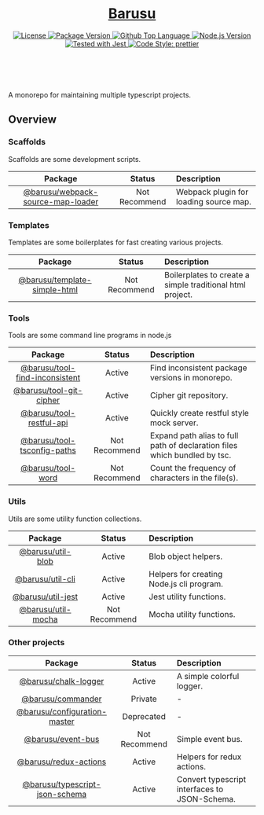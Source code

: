 <header>
  <h1 align="center">
    <a href="https://github.com/guanghechen/barusu#readme">Barusu</a>
  </h1>
  <div align="center">
    <a href="#license">
      <img
        alt="License"
        src="https://img.shields.io/github/license/guanghechen/barusu"
      />
    </a>
    <a href="https://github.com/guanghechen/barusu/tags">
      <img
        alt="Package Version"
        src="https://img.shields.io/github/v/tag/guanghechen/barusu?include_prereleases&sort=semver"
      />
    </a>
    <a href="https://github.com/guanghechen/barusu/search?l=typescript">
      <img
        alt="Github Top Language"
        src="https://img.shields.io/github/languages/top/guanghechen/barusu"
      />
    </a>
    <a href="https://github.com/nodejs/node">
      <img
        alt="Node.js Version"
        src="https://img.shields.io/node/v/@barusu/chalk-logger"
      />
    </a>
    <a href="https://github.com/facebook/jest">
      <img
        alt="Tested with Jest"
        src="https://img.shields.io/badge/tested_with-jest-9c465e.svg"
      />
    </a>
    <a href="https://github.com/prettier/prettier">
      <img
        alt="Code Style: prettier"
        src="https://img.shields.io/badge/code_style-prettier-ff69b4.svg?style=flat-square"
      />
    </a>
  </div>
</header>
<br/>


A monorepo for maintaining multiple typescript projects.

## Overview


### Scaffolds

Scaffolds are some development scripts.

   Package                                | Status        | Description
  :--------------------------------------:|:-------------:|:--------------------------------------
   [@barusu/webpack-source-map-loader][]  | Not Recommend | Webpack plugin for loading source map.

[@barusu/webpack-source-map-loader]: https://github.com/guanghechen/barusu/tree/master/scaffolds/webpack-source-map-loader#readme


### Templates

Templates are some boilerplates for fast creating various projects.

   Package                                | Status        | Description
  :--------------------------------------:|:-------------:|:--------------------------------------
   [@barusu/template-simple-html][]       | Not Recommend | Boilerplates to create a simple traditional html project.

[@barusu/template-simple-html]: https://github.com/guanghechen/barusu/tree/master/scaffolds/template-simple-hml#readme

### Tools

  Tools are some command line programs in node.js

   Package                                | Status        | Description
  :--------------------------------------:|:-------------:|:--------------------------------------
   [@barusu/tool-find-inconsistent][]     | Active        | Find inconsistent package versions in monorepo.
   [@barusu/tool-git-cipher][]            | Active        | Cipher git repository.
   [@barusu/tool-restful-api][]           | Active        | Quickly create restful style mock server.
   [@barusu/tool-tsconfig-paths][]        | Not Recommend | Expand path alias to full path of declaration files which bundled by tsc.
   [@barusu/tool-word][]                  | Not Recommend | Count the frequency of characters in the file(s).

[@barusu/tool-find-inconsistent]: https://github.com/guanghechen/barusu/tree/master/tools/find-inconsistent#readme
[@barusu/tool-git-cipher]: https://github.com/guanghechen/barusu/tree/master/tools/git-cipher#readme
[@barusu/tool-restful-api]: https://github.com/guanghechen/barusu/tree/master/tools/restful-api#readme
[@barusu/tool-tsconfig-paths]: https://github.com/guanghechen/barusu/tree/master/tools/tsconfig-paths#readme
[@barusu/tool-word]: https://github.com/guanghechen/barusu/tree/master/tools/word#readme

### Utils

  Utils are some utility function collections.

   Package                                | Status        | Description
  :--------------------------------------:|:-------------:|:--------------------------------------
   [@barusu/util-blob][]                  | Active        | Blob object helpers.
   [@barusu/util-cli][]                   | Active        | Helpers for creating Node.js cli program.
   [@barusu/util-jest][]                  | Active        | Jest utility functions.
   [@barusu/util-mocha][]                 | Not Recommend | Mocha utility functions.

[@barusu/util-blob]: https://github.com/guanghechen/barusu/tree/master/utils/blob#readme
[@barusu/util-cli]: https://github.com/guanghechen/barusu/tree/master/utils/cli#readme
[@barusu/util-jest]: https://github.com/guanghechen/barusu/tree/master/utils/jest#readme
[@barusu/util-mocha]: https://github.com/guanghechen/barusu/tree/master/utils/mocha#readme

### Other projects

   Package                                | Status        | Description
  :--------------------------------------:|:-------------:|:--------------------------------------
   [@barusu/chalk-logger][]               | Active        | A simple colorful logger.
   [@barusu/commander][]                  | Private       | -
   [@barusu/configuration-master][]       | Deprecated    | -
   [@barusu/event-bus][]                  | Not Recommend | Simple event bus.
   [@barusu/redux-actions][]              | Active        | Helpers for redux actions.
   [@barusu/typescript-json-schema][]     | Active        | Convert typescript interfaces to JSON-Schema.

[@barusu/chalk-logger]: https://github.com/guanghechen/barusu/tree/master/packages/chalk-logger#readme
[@barusu/commander]: https://github.com/guanghechen/barusu/tree/master/packages/commander#readme
[@barusu/configuration-master]: https://github.com/guanghechen/barusu/tree/master/packages/configuration-master#readme
[@barusu/event-bus]: https://github.com/guanghechen/barusu/tree/master/packages/event-bus#readme
[@barusu/redux-actions]: https://github.com/guanghechen/barusu/tree/master/packages/redux-actions#readme
[@barusu/typescript-json-schema]: https://github.com/guanghechen/barusu/tree/master/packages/typescript-json-schema#readme
